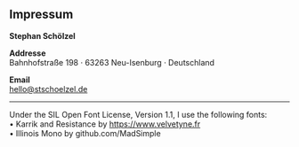 
## Impressum

**Stephan Schölzel**

**Addresse**  
Bahnhofstraße 198 · 63263 Neu-Isenburg · Deutschland

**Email**  
[hello@stschoelzel.de](mailto:hello@stschoelzel.de)

---


Under the SIL Open Font License, Version 1.1, I use the following fonts:  
• Karrik and Resistance by https://www.velvetyne.fr  
• Illinois Mono by github.com/MadSimple
